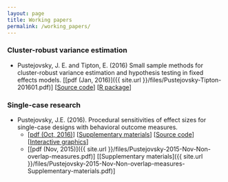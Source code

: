 ```yaml
---
layout: page
title: Working papers
permalink: /working_papers/
---
```


### Cluster-robust variance estimation

* Pustejovsky, J. E. and Tipton, E. (2016) Small sample methods for cluster-robust variance estimation and hypothesis testing in fixed effects models. [[pdf (Jan, 2016)]({{ site.url }}/files/Pustejovsky-Tipton-201601.pdf)] [[Source code](https://github.com/jepusto/clubSandwich/tree/master/paper_ClusterRobustTesting)] [[R package](https://github.com/jepusto/clubSandwich)]


### Single-case research

* Pustejovsky, J.E. (2016). Procedural sensitivities of effect sizes for single-case designs with behavioral outcome measures.
    * [[pdf (Oct, 2016)](https://osf.io/pxn24/)] [[Supplementary materials](https://osf.io/hkzsm/)] [[Source code](https://osf.io/j4gvt/)] [[Interactive graphics](https://jepusto.shinyapps.io/SCD-effect-size-sensitivities/)]
    * [[pdf (Nov, 2015)]({{ site.url }}/files/Pustejovsky-2015-Nov-Non-overlap-measures.pdf)] [[Supplementary materials]({{ site.url }}/files/Pustejovsky-2015-Nov-Non-overlap-measures-Supplementary-materials.pdf)]